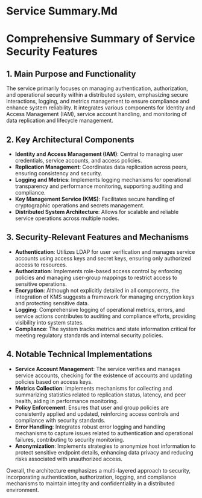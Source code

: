 # Service Summary.Md

# Comprehensive Summary of Service Security Features

## 1. Main Purpose and Functionality
The service primarily focuses on managing authentication, authorization, and operational security within a distributed system, emphasizing secure interactions, logging, and metrics management to ensure compliance and enhance system reliability. It integrates various components for Identity and Access Management (IAM), service account handling, and monitoring of data replication and lifecycle management.

## 2. Key Architectural Components
- **Identity and Access Management (IAM)**: Central to managing user credentials, service accounts, and access policies.
- **Replication Management**: Coordinates data replication across peers, ensuring consistency and security.
- **Logging and Metrics**: Implements logging mechanisms for operational transparency and performance monitoring, supporting auditing and compliance.
- **Key Management Service (KMS)**: Facilitates secure handling of cryptographic operations and secrets management.
- **Distributed System Architecture**: Allows for scalable and reliable service operations across multiple nodes.

## 3. Security-Relevant Features and Mechanisms
- **Authentication**: Utilizes LDAP for user verification and manages service accounts using access keys and secret keys, ensuring only authorized access to resources.
- **Authorization**: Implements role-based access control by enforcing policies and managing user-group mappings to restrict access to sensitive operations.
- **Encryption**: Although not explicitly detailed in all components, the integration of KMS suggests a framework for managing encryption keys and protecting sensitive data.
- **Logging**: Comprehensive logging of operational metrics, errors, and service actions contributes to auditing and compliance efforts, providing visibility into system states.
- **Compliance**: The system tracks metrics and state information critical for meeting regulatory standards and internal security policies.

## 4. Notable Technical Implementations
- **Service Account Management**: The service verifies and manages service accounts, checking for the existence of accounts and updating policies based on access keys.
- **Metrics Collection**: Implements mechanisms for collecting and summarizing statistics related to replication status, latency, and peer health, aiding in performance monitoring.
- **Policy Enforcement**: Ensures that user and group policies are consistently applied and updated, reinforcing access controls and compliance with security standards.
- **Error Handling**: Integrates robust error logging and handling mechanisms to capture issues related to authentication and operational failures, contributing to security monitoring.
- **Anonymization**: Implements strategies to anonymize host information to protect sensitive endpoint details, enhancing data privacy and reducing risks associated with unauthorized access.

Overall, the architecture emphasizes a multi-layered approach to security, incorporating authentication, authorization, logging, and compliance mechanisms to maintain integrity and confidentiality in a distributed environment.